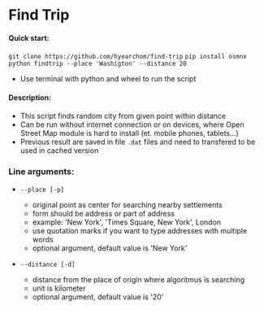 # Find Trip

#### Quick start:

`git clone https://github.com/hyearchom/find-trip`
`pip install osmnx`
`python findtrip --place 'Washigton' --distance 20`

- Use terminal with python and wheel to run the script
    
#### Description:

- This script finds random city from given point within distance
- Can be run without internet connection or on devices, where Open Street Map module is hard to install (et. mobile phones, tablets...)
- Previous result are saved in file `.dat` files and need to transfered to be used in cached version

### Line arguments:

- `--place [-p]`
    
	- original point as center for searching nearby settlements
	- form should be address or part of address
	- example: 'New York', 'Times Square, New York', London
	- use quotation marks if you want to type addresses with multiple words
	- optional argument, default value is 'New York'

- `--distance [-d]` 
	- distance from the place of origin where algoritmus is searching
	- unit is kilometer
	- optional argument, default value is '20'